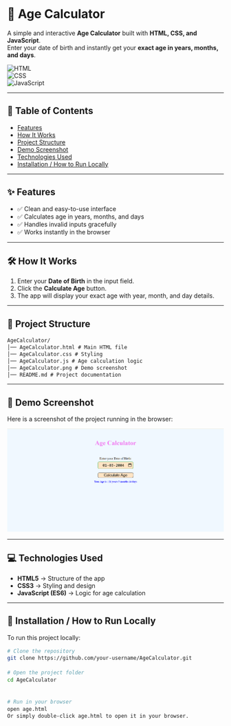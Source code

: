 # 🎂 Age Calculator  

A simple and interactive **Age Calculator** built with **HTML, CSS, and JavaScript**.  
Enter your date of birth and instantly get your **exact age in years, months, and days**.  

![HTML](https://img.shields.io/badge/HTML-5-orange)  
![CSS](https://img.shields.io/badge/CSS-3-blue)  
![JavaScript](https://img.shields.io/badge/JavaScript-ES6-yellow)  

---

## 📑 Table of Contents  
- [Features](#-features)  
- [How It Works](#-how-it-works)  
- [Project Structure](#-project-structure)  
- [Demo Screenshot](#-demo-screenshot)  
- [Technologies Used](#-technologies-used)  
- [Installation / How to Run Locally](#-installation--how-to-run-locally)  


---

## ✨ Features  
- ✅ Clean and easy-to-use interface  
- ✅ Calculates age in years, months, and days  
- ✅ Handles invalid inputs gracefully  
- ✅ Works instantly in the browser  

---

## 🛠 How It Works  
1. Enter your **Date of Birth** in the input field.  
2. Click the **Calculate Age** button.  
3. The app will display your exact age with year, month, and day details.  

---

## 📂 Project Structure  
```
AgeCalculator/
│── AgeCalculator.html # Main HTML file
│── AgeCalculator.css # Styling
│── AgeCalculator.js # Age calculation logic
│── AgeCalculator.png # Demo screenshot
│── README.md # Project documentation
```






---

## 📸 Demo Screenshot  
Here is a screenshot of the project running in the browser:  

![Demo Screenshot](AgeCalculator.png)  

---

## 💻 Technologies Used  
- **HTML5** → Structure of the app  
- **CSS3** → Styling and design  
- **JavaScript (ES6)** → Logic for age calculation  

---

## 🚀 Installation / How to Run Locally  
To run this project locally:  


```bash
# Clone the repository
git clone https://github.com/your-username/AgeCalculator.git 

# Open the project folder
cd AgeCalculator  
 

# Run in your browser
open age.html  
Or simply double-click age.html to open it in your browser.

